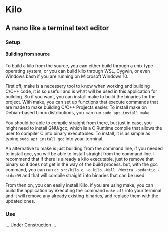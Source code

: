 # Kilo
## A nano like a terminal text editor

### Setup
#### Building from source
To build a kilo from the source, you can either build through a unix type operating system, or you can build kilo through WSL, Cygwin, or even Windows bash if you are running on Microsoft Windows 10.

First off, make is a necessery tool to know when working and building C/C++ code, it is so usefull and is what will be used in this application for building. So if you want, you can install make to build the binaries for the project. With make, you can set up functions that execute commands that are made to make building C/C++ Projects easier.
To install make on Debian-based Linux distributions, you can run ```sudo apt install make```.

You should be able to compile straight from there, but just in case, you might need to install GNU/gcc, which is a C Runtime compile that allows the user to compiler C into binary executables. To install, it is as simple as typing ```sudo apt install gcc``` into your terminal.

An alternative to make is just building from the command line, if you needed to install gcc, you will be able to install straight from the command line. I recommend that if there is already a kilo executable, just to remove that binary so it does not get in the way of the build process. but, with the gcc command, you can run ```cc src/kilo.c -o kilo -Wall -Wextra -pedantic -std=c99``` and that will compile straight into binaries that can be used

From then on, you can easily install Kilo. if you are using make, you can build the application by executing the command ```make all``` into your terminal and it will remove any already existing binaries, and replace them with the updated ones.

### Use
... Under Construction ...
